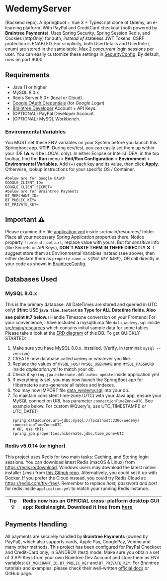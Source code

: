 # WedemyServer

(Backend repo). A Springboot + Vue 3 + Typescript clone of Udemy, an e-learning platform. With PayPal and CreditCard
checkout (both powered by **Braintree Payments**). Uses Spring Security, Spring Session Redis, and Cookies (httpOnly)
for auth, _instead of_ stateless JWT Tokens. CSRF protection is ENABLED. For simplicity, both UserDetails and UserRole (
enum) are stored in the same table. Max 2 *concurrent* login sessions per user. You can easily customize these settings
in [SecurityConfig](src/main/java/com/davistiba/wedemyserver/config/SecurityConfig.java). By default, runs on port 9000.

## Requirements

- Java 11 or higher
- MySQL 8.0.x
- Redis Server 5.0+ (local or Cloud)
- [Google OAuth Credentials](https://console.developers.google.com/apis/credentials) (for _Google Login_)
- [Braintree Developer](https://developer.paypal.com/braintree/docs) Account + API Keys.
- (OPTIONAL) PayPal Developer Account.
- (OPTIONAL) MySQL Workbench.

### Environmental Variables

You MUST set these ENV variables on your System before you launch this Springboot app. **💡TIP**: During dev/test, you
can easily set them up within your IDE (⚠ will be LOCAL only). In either Eclipse or IntelliJ IDEA, in the top toolbar,
find the **Run** menu > **Edit/Run Configuration** > **Environment** > **Environmental Variables**. Add (+) each key and
its value, then click **Apply**. Otherwise, lookup instructions for your specific OS / Container.

```shell
#below are for Google OAuth
GOOGLE_CLIENT_ID=
GOOGLE_CLIENT_SECRET=
#below are for Braintree Payments
BT_MERCHANT_ID=
BT_PUBLIC_KEY=
BT_PRIVATE_KEY=
```

## Important ⚠

Please examine the file [application.yml](src/main/resources/application.yml) inside src/main/resources/ folder. Place
all your necessary Spring Application properties there. Notice property `frontend.root.url`; replace value with yours.
But for _sensitive_ info (like Secrets or API Keys), **DON'T PASTE THEM IN THERE DIRECTLY** ❌. I suggest store them as
Environmental Variables instead (see above), then either declare them as `property.name = ${ENV_KEY_NAME}`, OR call
directly in your code as shown
in [BraintreeConfig](src/main/java/com/davistiba/wedemyserver/config/BraintreeConfig.java).

## Databases Used

### MySQL 8.0.x

This is the primary database. All DateTimes are stored and queried in UTC only❗ (**Hint: USE `java.time.Instant` as Type
for ALL Datetime fields. Also see point #.7 below.**) Handle Timezone conversion on your Frontend! For your convenience,
I
have included a mysqldump file `data_wedemy.sql` inside [src/main/resources](src/main/resources) which contains initial
sample data for some tables. Please take a look at the [ERD diagram](src/main/resources/wedemy_erd.png) of this DB. To
get QUICKLY STARTED:

1. Make sure you have MySQL 8.0.x. installed. (Verify, in terminal: `mysql --version`)
2. CREATE new database called `wedemy` or whatever you like.
3. Replace the values of `MYSQL_HOST` `MYSQL_USERNAME` and `MYSQL_PASSWORD` inside _application.yml_ to match your db.
4. Check if `spring.jpa.hibernate.ddl-auto= update` inside application.yml
5. If everything is set, you may now launch the SpringBoot app for Hibernate to auto-generate all tables and indexes.
6. You may now IMPORT file [data_wedemy.sql](src/main/resources/data_wedemy.sql) into your db.
7. To maintain consistent time-zone (UTC) with your Java app, ensure your MySQL connection URL has
   parameter `connectionTimeZone=UTC`. See example below. For custom @Query's, use UTC_TIMESTAMP() or UTC_DATE()
   ```properties
   spring.datasource.url=jdbc:mysql://localhost:3306/wedemy?connectionTimeZone=UTC
   # OR, use this
   spring.jpa.properties.hibernate.jdbc.time_zone=UTC
   ```

### Redis v5.0.14 (or higher)

This project uses Redis for two main tasks: Caching, and Storing login sessions. You can download latest Redis (macOS &
Linux) from https://redis.io/download. Windows users may download the latest native installer (.msi)
from [this Github repo](https://github.com/tporadowski/redis/releases). Alternatively, you could set it up with Docker.
If you prefer the Cloud instead, you could try Redis Cloud at: https://redis.com/try-free/. Remember to replace _host,
password and port_ for redis inside `application.yml` to match your running Redis instance.

| Tip 💡 | Redis now has an OFFICIAL cross-platform desktop GUI app: RedisInsight. Download it free from [here](https://redis.com/redis-enterprise/redis-insight/) |
|---------|:---------------------------------------------------------------------|

## Payments Handling

All payments are securely handled by **Braintree Payments** (owned by PayPal), which also supports cards, Apple Pay,
GooglePay, Venmo and many other methods. This project has been configured for PayPal Checkout and Credit-Card only, in
SANDBOX (test) mode. Make sure you obtain a set of 3 API Keys from your own Braintree Dev Account and store them as ENV
variables: `BT_MERCHANT_ID`, `BT_PUBLIC_KEY` and `BT_PRIVATE_KEY`. For Braintree tutorials and examples, please check
their well-written [official docs](https://developer.paypal.com/braintree/docs) or GitHub page.

